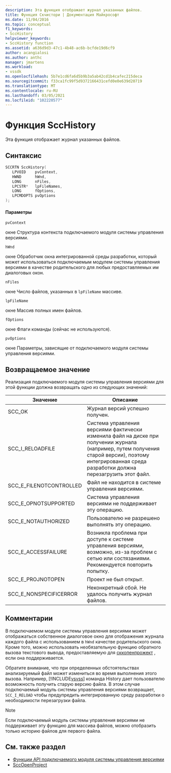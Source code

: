 ```yaml
---
description: Эта функция отображает журнал указанных файлов.
title: Функция Скчистори | Документация Майкрософт
ms.date: 11/04/2016
ms.topic: conceptual
f1_keywords:
- SccHistory
helpviewer_keywords:
- SccHistory function
ms.assetid: a636d9d3-47c1-4b48-ac6b-bcfde19d6cf9
author: acangialosi
ms.author: anthc
manager: jmartens
ms.workload:
- vssdk
ms.openlocfilehash: 5b7e1cd6fa6d5b9b3a5ab42cd1b4cafec215deca
ms.sourcegitcommit: f33ca1fc99f5d9372166431cefd0e0e639d20719
ms.translationtype: MT
ms.contentlocale: ru-RU
ms.lasthandoff: 03/05/2021
ms.locfileid: "102220577"
---
```

# <a name="scchistory-function"></a>Функция SccHistory
Эта функция отображает журнал указанных файлов.

## <a name="syntax"></a>Синтаксис

```cpp
SCCRTN SccHistory(
   LPVOID    pvContext,
   HWND      hWnd,
   LONG      nFiles,
   LPCSTR*   lpFileNames,
   LONG      fOptions,
   LPCMDOPTS pvOptions
);
```

#### <a name="parameters"></a>Параметры
 `pvContext`

окне Структура контекста подключаемого модуля системы управления версиями.

 `hWnd`

окне Обработчик окна интегрированной среды разработки, который может использоваться подключаемым модулем системы управления версиями в качестве родительского для любых предоставляемых им диалоговых окон.

 `nFiles`

окне Число файлов, указанных в `lpFileName` массиве.

 `lpFileName`

окне Массив полных имен файлов.

 `fOptions`

окне Флаги команды (сейчас не используются).

 `pvOptions`

окне Параметры, зависящие от подключаемого модуля системы управления версиями.

## <a name="return-value"></a>Возвращаемое значение
 Реализация подключаемого модуля системы управления версиями для этой функции должна возвращать одно из следующих значений:

|Значение|Описание|
|-----------|-----------------|
|SCC_OK|Журнал версий успешно получен.|
|SCC_I_RELOADFILE|Система управления версиями фактически изменила файл на диске при получении журнала (например, путем получения старой версии), поэтому интегрированная среда разработки должна перезагрузить этот файл.|
|SCC_E_FILENOTCONTROLLED|Файл не находится в системе управления версиями.|
|SCC_E_OPNOTSUPPORTED|Система управления версиями не поддерживает эту операцию.|
|SCC_E_NOTAUTHORIZED|Пользователю не разрешено выполнять эту операцию.|
|SCC_E_ACCESSFAILURE|Возникла проблема при доступе к системе управления версиями, возможно, из-за проблем с сетью или состязаниями. Рекомендуется повторить попытку.|
|SCC_E_PROJNOTOPEN|Проект не был открыт.|
|SCC_E_NONSPECIFICERROR|Неконкретный сбой. Не удалось получить журнал файлов.|

## <a name="remarks"></a>Комментарии
 В подключаемом модуле системы управления версиями может отображаться собственное диалоговое окно для отображения журнала каждого файла с использованием в `hWnd` качестве родительского окна. Кроме того, можно использовать необязательную функцию обратного вызова текстового вывода, предоставляемую для [сккопенпрожект](../extensibility/sccopenproject-function.md) , если она поддерживается.

 Обратите внимание, что при определенных обстоятельствах анализируемый файл может измениться во время выполнения этого вызова. Например, [!INCLUDE[vsvss](../extensibility/includes/vsvss_md.md)] команда History дает пользователю возможность получить старую версию файла. В этом случае подключаемый модуль системы управления версиями возвращает, `SCC_I_RELOAD` чтобы предупредить интегрированную среду разработки о необходимости перезагрузки файла.

> [!NOTE]
> Если подключаемый модуль системы управления версиями не поддерживает эту функцию для массива файлов, можно отобразить только историю файлов для первого файла.

## <a name="see-also"></a>См. также раздел
- [Функции API подключаемого модуля системы управления версиями](../extensibility/source-control-plug-in-api-functions.md)
- [SccOpenProject](../extensibility/sccopenproject-function.md)
